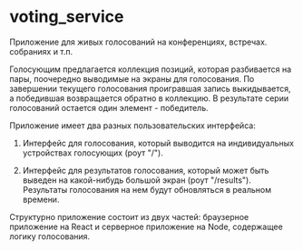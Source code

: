 # voting_service

Приложение для живых голосований на конференциях, встречах. собраниях и т.п.

Голосующим предлагается коллекция позиций, которая разбивается на пары, поочередно выводимые на экраны для голосования. По завершении текущего голосования проигравшая запись выкидывается, а победившая возвращается обратно в коллекцию. В результате серии голосований остается один элемент - победитель.

Приложение имеет два разных пользовательских интерфейса:

1. Интерфейс для голосования, который выводится на индивидуальных устройствах голосующих (роут "/").

2. Интерфейс для результатов голосования, который может быть выведен на какой-нибудь большой экран (роут "/results"). Результаты голосования на нем будут обновляться в реальном времени.

Структурно приложение состоит из двух частей: браузерное приложение на  React и серверное приложение на Node, содержащее логику голосования.
